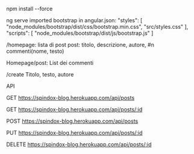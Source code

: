 npm install --force 

ng serve
imported bootstrap in angular.json:
"styles": [
              "node_modules/bootstrap/dist/css/bootstrap.min.css",
              "src/styles.css"
            ],
            "scripts": [
              "node_modules/bootstrap/dist/js/bootstrap.js"
            ]


/homepage: lista di post
post: titolo, descrizione, autore, #n commenti(nome, testo)

Homepage/post:
List dei commenti

/create
Titolo, testo, autore

API

GET https://spindox-blog.herokuapp.com/api/posts 

GET https://spindox-blog.herokuapp.com/api/posts/:id

POST https://spindox-blog.herokuapp.com/api/posts 

PUT https://spindox-blog.herokuapp.com/api/posts/:id

DELETE https://spindox-blog.herokuapp.com/api/posts/:id